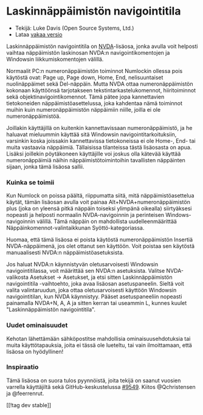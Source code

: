 # Laskinnäppäimistön navigointitila #

* Tekijä: Luke Davis (Open Source Systems, Ltd.)
* Lataa [vakaa versio][1]

Laskinnäppäimistön navigointitila on [NVDA](https://nvaccess.org/)-lisäosa,
jonka avulla voit helposti vaihtaa näppäimistön laskinosan NVDA:n
navigointikomentojen ja Windowsin liikkumiskomentojen välillä.

Normaalit PC:n numeronäppäimistön toiminnot Numlockin ollessa pois käytöstä
ovat: Page up, Page down, Home, End, nelisuuntaiset nuolinäppäimet sekä
Del-näppäin.  Mutta NVDA ottaa numeronäppäimistön kokonaan käyttöönsä
tarjotakseen tekstintarkastelukomennot, hiiritoiminnot sekä
objektinavigointikomennot. Tämä pätee jopa kannettavien tietokoneiden
näppäimistöasettelussa, joka kahdentaa nämä toiminnot muihin kuin
numeronäppäimistön näppäimiin niille, joilla ei ole numeronäppäimistöä.

Joillakin käyttäjillä on kuitenkin kannettavissaan numeronäppäimistö, ja he
haluavat mieluummin käyttää sitä Windowsin navigointitarkoituksiin,
varsinkin koska joissakin kannettavissa tietokoneissa ei ole Home-, End- tai
muita vastaavia näppäimiä. Tällaisissa tilanteissa tästä lisäosasta on
apua. Lisäksi joillekin pöytäkoneen käyttäjille voi joskus olla kätevää
käyttää numeronäppäimiä näihin näppäimistötoimintoihin tavallisten
näppäinten sijaan, jonka tämä lisäosa sallii.

### Kuinka se toimii

Kun Numlock on poissa päältä, riippumatta siitä, mitä näppäimistöasettelua
käytät, tämän lisäosan avulla voit painaa Alt+NVDA+numeronäppäimistön plus
(joka on yleensä pitkä näppäin toiseksi ylimpänä oikealla) siirtyäksesi
nopeasti ja helposti normaalin NVDA-navigoinnin ja perinteisen
Windows-navigoinnin välillä. Tämä näppäin on mahdollista uudelleenmäärittää
Näppäinkomennot-valintaikkunan Syöttö-kategoriassa.

Huomaa, että tämä lisäosa ei poista käytöstä numeronäppäimistön Insertiä
NVDA-näppäimenä, jos olet ottanut sen käyttöön. Voit poistaa sen käytöstä
manuaalisesti NVDA:n näppäimistöasetuksista.

Jos haluat NVDA:n käynnistyvän oletusarvoisesti Windowsin navigointitilassa,
voit määrittää sen NVDA:n asetuksista. Valitse NVDA-valikosta Asetukset ->
Asetukset, ja etsi sitten Laskinnäppäimistön navigointitila -vaihtoehto,
joka avaa lisäosan asetuspaneelin. Sieltä voit valita valintaruudun, joka
ottaa oletusarvoisesti käyttöön Windowsin navigointitilan, kun NVDA
käynnistyy. Pääset asetuspaneeliin nopeasti painamalla NVDA+N, A, A ja
sitten kerran tai useammin L, kunnes kuulet "Laskinnäppäimistön
navigointitila".

### Uudet ominaisuudet

Kehotan lähettämään sähköpostitse mahdollisia ominaisuusehdotuksia tai muita
käyttötapauksia, joita ei tässä ole lueteltu, tai vain ilmoittamaan, että
lisäosa on hyödyllinen!

### Inspiraatio

Tämä lisäosa on suora tulos pyynnöistä, joita tekijä on saanut vuosien
varrella käyttäjiltä sekä GitHub-keskustelussa
[#9549](https://github.com/nvaccess/nvda/issues/9549). Kiitos @Qchristensen
ja @feerrenrut.

[[!tag dev stable]]

[1]: https://addons.nvda-project.org/files/get.php?file=numpadNav
